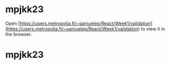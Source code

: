 # mpjkk23

Open [https://users.metropolia.fi/~samuelep/React/Week1/validation] (https://users.metropolia.fi/~samuelep/React/Week1/validation) to view it in the browser.

# mpjkk23

